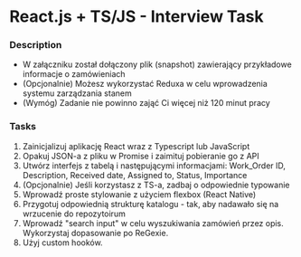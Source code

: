 # React.js + TS/JS - Interview Task
### Description
- W załączniku został dołączony plik (snapshot) zawierający przykładowe informacje o zamówieniach
- (Opcjonalnie) Możesz wykorzystać Reduxa w celu wprowadzenia systemu zarządzania stanem
- (Wymóg) Zadanie nie powinno zająć Ci więcej niż 120 minut pracy

### Tasks
1. Zainicjalizuj aplikację React wraz z Typescript lub JavaScript
2. Opakuj JSON-a z pliku w Promise i zaimituj pobieranie go z API
3. Utwórz interfejs z tabelą i następującymi informacjami: Work_Order ID, Description, Received date, Assigned to, Status, Importance
4. (Opcjonalnie) Jeśli korzystasz z TS-a, zadbaj o odpowiednie typowanie
5. Wprowadź proste stylowanie z użyciem flexbox (React Native)
6. Przygotuj odpowiednią strukturę katalogu - tak, aby nadawało się na wrzucenie do repozytoirum
7. Wprowadź "search input" w celu wyszukiwania zamówień przez opis. Wykorzystaj dopasowanie po ReGexie.
8. Użyj custom hooków.
